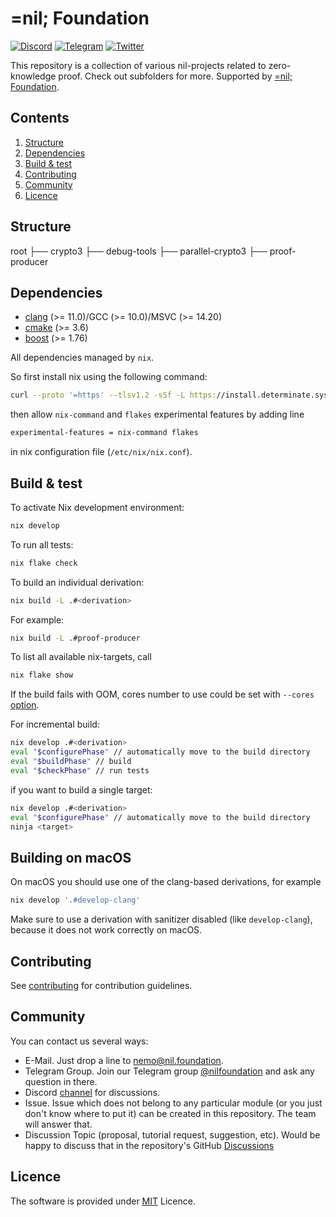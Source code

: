 # =nil; Foundation
[![Discord](https://img.shields.io/discord/969303013749579846.svg?logo=discord&style=flat-square)](https://discord.gg/KmTAEjbmM3)
[![Telegram](https://img.shields.io/badge/Telegram-2CA5E0?style=flat-square&logo=telegram&logoColor=dark)](https://t.me/nilfoundation)
[![Twitter](https://img.shields.io/twitter/follow/nil_foundation)](https://twitter.com/nil_foundation)

This repository is a collection of various nil-projects related to zero-knowledge proof. Check out subfolders for more.
Supported by [=nil; Foundation](https://nil.foundation).

## Contents
1. [Structure](#structure)
2. [Dependencies](#dependencies)
3. [Build & test](#build_&_test)
4. [Contributing](#contributing)
5. [Community](#community)
6. [Licence](#Licence)

## Structure
root
├── crypto3
├── debug-tools
├── parallel-crypto3
├── proof-producer

## Dependencies
- [clang](https://clang.llvm.org/) (>= 11.0)/GCC (>= 10.0)/MSVC (>= 14.20)
- [cmake](https://cmake.org) (>= 3.6)
- [boost](https://boost.org) (>= 1.76)

All dependencies managed by `nix`.

So first install nix using the following command:

```bash
curl --proto '=https' --tlsv1.2 -sSf -L https://install.determinate.systems/nix | sh -s -- install
```

then allow `nix-command` and `flakes` experimental features by adding line

```bash
experimental-features = nix-command flakes
```

in nix configuration file (`/etc/nix/nix.conf`).

## Build & test
To activate Nix development environment:

```bash
nix develop
```

To run all tests:

```bash
nix flake check
```

To build an individual derivation:
```bash
nix build -L .#<derivation>
```
For example:
```bash
nix build -L .#proof-producer
```

To list all available nix-targets, call
```bash
nix flake show
```
If the build fails with OOM, cores number to use could be set with `--cores` [option](https://nix.dev/manual/nix/2.25/command-ref/nix-build.html#opt-cores).

For incremental build:
```bash
nix develop .#<derivation>
eval "$configurePhase" // automatically move to the build directory
eval "$buildPhase" // build
eval "$checkPhase" // run tests
```

if you want to build a single target:
```bash
nix develop .#<derivation>
eval "$configurePhase" // automatically move to the build directory
ninja <target>
```

## Building on macOS

On macOS you should use one of the clang-based derivations, for example

```bash
nix develop '.#develop-clang'
```

Make sure to use a derivation with sanitizer disabled (like `develop-clang`), because it does not work correctly on macOS.

## Contributing
See [contributing](./docs/manual/contributing.md) for contribution guidelines.

## Community
You can contact us
 several ways:
 * E-Mail. Just drop a line to [nemo@nil.foundation](mailto:nemo@nil.foundation).
 * Telegram Group. Join our Telegram group [@nilfoundation](https://t.me/nilfoundation) and ask any question in there.
 * Discord [channel](https://discord.gg/KmTAEjbmM3) for discussions.
 * Issue. Issue which does not belong to any particular module (or you just don't know where to put it) can be
  created in this repository. The team will answer that.
 * Discussion Topic (proposal, tutorial request, suggestion, etc). Would be happy to discuss that in the repository's GitHub [Discussions](https://github.com/NilFoundation/crypto3/discussions)

## Licence
The software is provided under [MIT](LICENSE) Licence.
